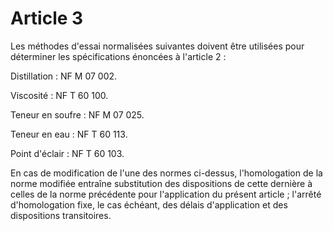 # Article 3

Les méthodes d'essai normalisées suivantes doivent être utilisées pour déterminer les spécifications énoncées à l'article 2 :

Distillation : NF M 07 002.

Viscosité : NF T 60 100.

Teneur en soufre : NF M 07 025.

Teneur en eau : NF T 60 113.

Point d'éclair : NF T 60 103.

En cas de modification de l'une des normes ci-dessus, l'homologation de la norme modifiée entraîne substitution des dispositions de cette dernière à celles de la norme précédente pour l'application du présent article ; l'arrêté d'homologation fixe, le cas échéant, des délais d'application et des dispositions transitoires.

